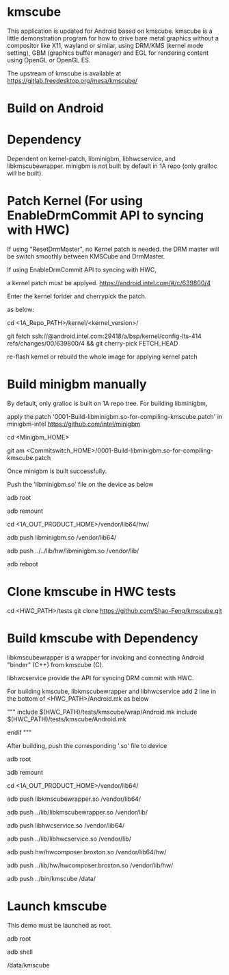 kmscube
=======

This application is updated for Android based on kmscube.
kmscube is a little demonstration program for how to drive bare metal graphics
without a compositor like X11, wayland or similar, using DRM/KMS (kernel mode
setting), GBM (graphics buffer manager) and EGL for rendering content using
OpenGL or OpenGL ES.

The upstream of kmscube is available at https://gitlab.freedesktop.org/mesa/kmscube/




Build on Android
=======


Dependency
=======

Dependent on kernel-patch, libminigbm, libhwcservice, and libkmscubewrapper.
minigbm is not built by default in 1A repo (only gralloc will be built).


Patch Kernel (For using EnableDrmCommit API to syncing with HWC)
==========

If using "ResetDrmMaster", no Kernel patch is needed. the DRM master will be switch smoothly between KMSCube and DrmMaster.

If using EnableDrmCommit API to syncing with HWC, 

a kernel patch must be applyed. https://android.intel.com/#/c/639800/4

Enter the kernel forlder and cherrypick the patch.

as below:

cd <1A_Repo_PATH>/kernel/<kernel_version>/

git fetch ssh://<useraccount>@android.intel.com:29418/a/bsp/kernel/config-lts-414 refs/changes/00/639800/4 && git cherry-pick FETCH_HEAD 

re-flash kernel or rebuild the whole image for applying kernel patch

Build minigbm manually
==========

By default, only gralloc is built on 1A repo tree. For building libminigbm, 

apply the patch '0001-Build-libminigbm.so-for-compiling-kmscube.patch' in minigbm-intel https://github.com/intel/minigbm


cd <Minigbm_HOME>

git am <Commitswitch_HOME>/0001-Build-libminigbm.so-for-compiling-kmscube.patch


Once minigbm is built successfully. 

Push the 'libminigbm.so' file on the device as below

adb root

adb remount

cd <1A_OUT_PRODUCT_HOME>/vendor/lib64/hw/

adb push libminigbm.so /vendor/lib64/

adb push ../../lib/hw/libminigbm.so /vendor/lib/

adb reboot


Clone kmscube in HWC tests
===========

cd <HWC_PATH>/tests
git clone https://github.com/Shao-Feng/kmscube.git


Build kmscube with Dependency
==========

libkmscubewrapper is a wrapper for invoking and connecting Android "binder" (C++) from kmscube (C).

libhwcservice provide the API for syncing DRM commit with HWC.

For building kmscube, libkmscubewrapper and libhwcservice add 2 line in the bottom of <HWC_PATH>/Android.mk as below

"""
include $(HWC_PATH)/tests/kmscube/wrap/Android.mk
include $(HWC_PATH)/tests/kmscube/Android.mk

endif
"""


After building, push the corresponding '.so' file to device


adb root

adb remount

cd <1A_OUT_PRODUCT_HOME>/vendor/lib64/

adb push libkmscubewrapper.so /vendor/lib64/

adb push ../lib/libkmscubewrapper.so /vendor/lib/

adb push libhwcservice.so /vendor/lib64/

adb push ../lib/libhwcservice.so /vendor/lib/

adb push hw/hwcomposer.broxton.so /vendor/lib64/hw/

adb push ../lib/hw/hwcomposer.broxton.so /vendor/lib/hw/

adb push ../bin/kmscube /data/



Launch kmscube
===============

This demo must be launched as root.

adb root

adb shell

/data/kmscube

